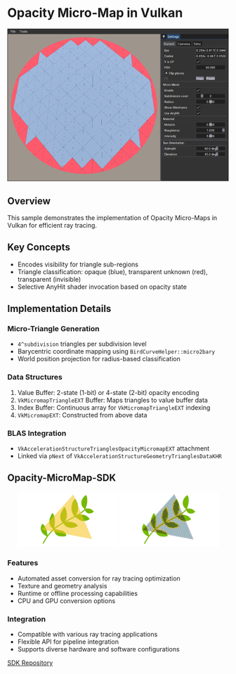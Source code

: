 # Opacity Micro-Map in Vulkan

![Opacity Micro-Map Visualization](docs/opacity.png)

## Overview

This sample demonstrates the implementation of Opacity Micro-Maps in Vulkan for efficient ray tracing.

## Key Concepts

- Encodes visibility for triangle sub-regions
- Triangle classification: opaque (blue), transparent unknown (red), transparent (invisible)
- Selective AnyHit shader invocation based on opacity state

## Implementation Details

### Micro-Triangle Generation
- `4^subdivision` triangles per subdivision level
- Barycentric coordinate mapping using `BirdCurveHelper::micro2bary`
- World position projection for radius-based classification

### Data Structures
1. Value Buffer: 2-state (1-bit) or 4-state (2-bit) opacity encoding
2. `VkMicromapTriangleEXT` Buffer: Maps triangles to value buffer data
3. Index Buffer: Continuous array for `VkMicromapTriangleEXT` indexing
4. `VkMicromapEXT`: Constructed from above data

### BLAS Integration
- `VkAccelerationStructureTrianglesOpacityMicromapEXT` attachment
- Linked via `pNext` of `VkAccelerationStructureGeometryTrianglesDataKHR`

## Opacity-MicroMap-SDK

<p align="center">
    <img width=45% height=auto src="docs/omm_off.png">
    <img width=45% height=auto src="docs/omm_on.png">
</p>

### Features
- Automated asset conversion for ray tracing optimization
- Texture and geometry analysis
- Runtime or offline processing capabilities
- CPU and GPU conversion options

### Integration
- Compatible with various ray tracing applications
- Flexible API for pipeline integration
- Supports diverse hardware and software configurations

[SDK Repository](https://github.com/NVIDIAGameWorks/Opacity-MicroMap-SDK/tree/main)


